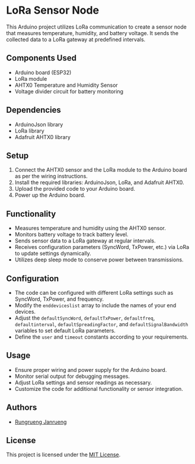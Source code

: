 # LoRa Sensor Node

This Arduino project utilizes LoRa communication to create a sensor node that measures temperature, humidity, and battery voltage. It sends the collected data to a LoRa gateway at predefined intervals.

## Components Used
- Arduino board (ESP32)
- LoRa module
- AHTX0 Temperature and Humidity Sensor
- Voltage divider circuit for battery monitoring

## Dependencies
- ArduinoJson library
- LoRa library
- Adafruit AHTX0 library

## Setup
1. Connect the AHTX0 sensor and the LoRa module to the Arduino board as per the wiring instructions.
2. Install the required libraries: ArduinoJson, LoRa, and Adafruit AHTX0.
3. Upload the provided code to your Arduino board.
4. Power up the Arduino board.

## Functionality
- Measures temperature and humidity using the AHTX0 sensor.
- Monitors battery voltage to track battery level.
- Sends sensor data to a LoRa gateway at regular intervals.
- Receives configuration parameters (SyncWord, TxPower, etc.) via LoRa to update settings dynamically.
- Utilizes deep sleep mode to conserve power between transmissions.

## Configuration
- The code can be configured with different LoRa settings such as SyncWord, TxPower, and frequency.
- Modify the `enddeviceslist` array to include the names of your end devices.
- Adjust the `defaultSyncWord`, `defaultTxPower`, `defaultfreq`, `defaultinterval`, `defaultSpreadingFactor`, and `defaultSignalBandwidth` variables to set default LoRa parameters.
- Define the `user` and `timeout` constants according to your requirements.

## Usage
- Ensure proper wiring and power supply for the Arduino board.
- Monitor serial output for debugging messages.
- Adjust LoRa settings and sensor readings as necessary.
- Customize the code for additional functionality or sensor integration.

## Authors

- [Rungrueng Janrueng](https://github.com/RUNG5445)

## License

This project is licensed under the [MIT License](LICENSE).

